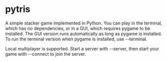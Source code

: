 # pytris
A simple stacker game implemented in Python.
You can play in the terminal, which has no dependencies, or in a GUI, which requires pygame to be installed.
The GUI version runs automatically as long as pygame is installed. To run the terminal version when pygame is installed, use --terminal.

Local multiplayer is supported. Start a server with --server, then start your game with --connect to join the server.
